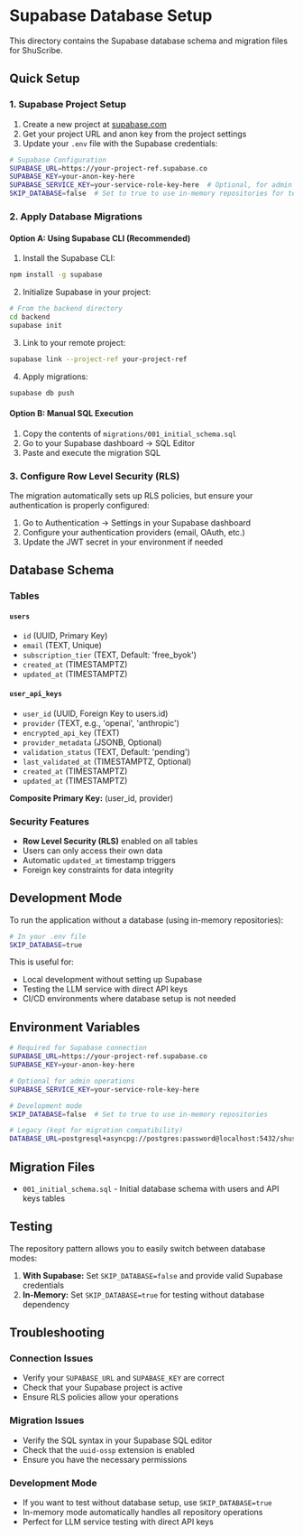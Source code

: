 # Supabase Database Setup

This directory contains the Supabase database schema and migration files for ShuScribe.

## Quick Setup

### 1. Supabase Project Setup

1. Create a new project at [supabase.com](https://supabase.com)
2. Get your project URL and anon key from the project settings
3. Update your `.env` file with the Supabase credentials:

```bash
# Supabase Configuration
SUPABASE_URL=https://your-project-ref.supabase.co
SUPABASE_KEY=your-anon-key-here
SUPABASE_SERVICE_KEY=your-service-role-key-here  # Optional, for admin operations
SKIP_DATABASE=false  # Set to true to use in-memory repositories for testing
```

### 2. Apply Database Migrations

#### Option A: Using Supabase CLI (Recommended)

1. Install the Supabase CLI:
```bash
npm install -g supabase
```

2. Initialize Supabase in your project:
```bash
# From the backend directory
cd backend
supabase init
```

3. Link to your remote project:
```bash
supabase link --project-ref your-project-ref
```

4. Apply migrations:
```bash
supabase db push
```

#### Option B: Manual SQL Execution

1. Copy the contents of `migrations/001_initial_schema.sql`
2. Go to your Supabase dashboard → SQL Editor
3. Paste and execute the migration SQL

### 3. Configure Row Level Security (RLS)

The migration automatically sets up RLS policies, but ensure your authentication is properly configured:

1. Go to Authentication → Settings in your Supabase dashboard
2. Configure your authentication providers (email, OAuth, etc.)
3. Update the JWT secret in your environment if needed

## Database Schema

### Tables

#### `users`
- `id` (UUID, Primary Key)
- `email` (TEXT, Unique)
- `subscription_tier` (TEXT, Default: 'free_byok')
- `created_at` (TIMESTAMPTZ)
- `updated_at` (TIMESTAMPTZ)

#### `user_api_keys`
- `user_id` (UUID, Foreign Key to users.id)
- `provider` (TEXT, e.g., 'openai', 'anthropic')
- `encrypted_api_key` (TEXT)
- `provider_metadata` (JSONB, Optional)
- `validation_status` (TEXT, Default: 'pending')
- `last_validated_at` (TIMESTAMPTZ, Optional)
- `created_at` (TIMESTAMPTZ)
- `updated_at` (TIMESTAMPTZ)

**Composite Primary Key:** (user_id, provider)

### Security Features

- **Row Level Security (RLS)** enabled on all tables
- Users can only access their own data
- Automatic `updated_at` timestamp triggers
- Foreign key constraints for data integrity

## Development Mode

To run the application without a database (using in-memory repositories):

```bash
# In your .env file
SKIP_DATABASE=true
```

This is useful for:
- Local development without setting up Supabase
- Testing the LLM service with direct API keys
- CI/CD environments where database setup is not needed

## Environment Variables

```bash
# Required for Supabase connection
SUPABASE_URL=https://your-project-ref.supabase.co
SUPABASE_KEY=your-anon-key-here

# Optional for admin operations
SUPABASE_SERVICE_KEY=your-service-role-key-here

# Development mode
SKIP_DATABASE=false  # Set to true to use in-memory repositories

# Legacy (kept for migration compatibility)
DATABASE_URL=postgresql+asyncpg://postgres:password@localhost:5432/shuscribe
```

## Migration Files

- `001_initial_schema.sql` - Initial database schema with users and API keys tables

## Testing

The repository pattern allows you to easily switch between database modes:

1. **With Supabase:** Set `SKIP_DATABASE=false` and provide valid Supabase credentials
2. **In-Memory:** Set `SKIP_DATABASE=true` for testing without database dependency

## Troubleshooting

### Connection Issues
- Verify your `SUPABASE_URL` and `SUPABASE_KEY` are correct
- Check that your Supabase project is active
- Ensure RLS policies allow your operations

### Migration Issues
- Verify the SQL syntax in your Supabase SQL editor
- Check that the `uuid-ossp` extension is enabled
- Ensure you have the necessary permissions

### Development Mode
- If you want to test without database setup, use `SKIP_DATABASE=true`
- In-memory mode automatically handles all repository operations
- Perfect for LLM service testing with direct API keys 